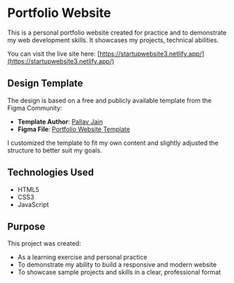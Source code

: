 # Portfolio Website

This is a personal portfolio website created for practice and to demonstrate my web development skills. It showcases my projects, technical abilities.

You can visit the live site here: [https://startupwebsite3.netlify.app/](https://startupwebsite3.netlify.app/)

## Design Template

The design is based on a free and publicly available template from the Figma Community:

- **Template Author**: [Pallav Jain](https://www.figma.com/@pallavjain)  
- **Figma File**: [Portfolio Website Template](https://www.figma.com/community/file/1208269880606123705)

I customized the template to fit my own content and slightly adjusted the structure to better suit my goals.

## Technologies Used

- HTML5  
- CSS3  
- JavaScript

## Purpose

This project was created:

- As a learning exercise and personal practice  
- To demonstrate my ability to build a responsive and modern website  
- To showcase sample projects and skills in a clear, professional format
